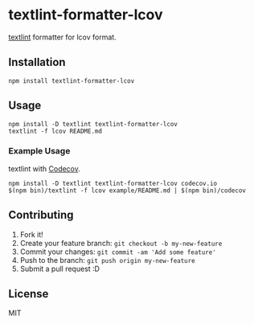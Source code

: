 # textlint-formatter-lcov

[textlint](https://github.com/textlint/textlint "textlint") formatter for lcov format.

## Installation

    npm install textlint-formatter-lcov

## Usage

    npm install -D textlint textlint-formatter-lcov
    textlint -f lcov README.md

### Example Usage

textlint with [Codecov](https://codecov.io/ "Codecov - Code Coverage").

    npm install -D textlint textlint-formatter-lcov codecov.io
    $(npm bin)/textlint -f lcov example/README.md | $(npm bin)/codecov
    

## Contributing

1. Fork it!
2. Create your feature branch: `git checkout -b my-new-feature`
3. Commit your changes: `git commit -am 'Add some feature'`
4. Push to the branch: `git push origin my-new-feature`
5. Submit a pull request :D

## License

MIT